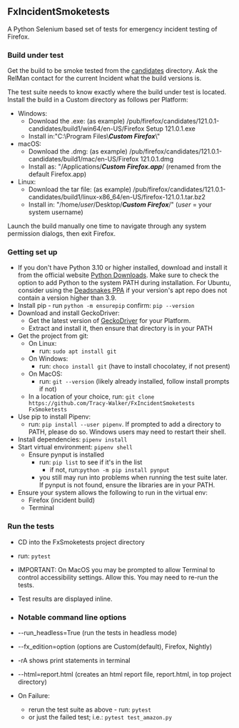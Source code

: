 ## FxIncidentSmoketests
A Python Selenium based set of tests for emergency incident testing of Firefox.

### Build under test
Get the build to be smoke tested from the [candidates](https://ftp.mozilla.org/pub/firefox/candidates/) directory. Ask 
the RelMan contact for the current Incident what the build versions is. 

The test suite needs to know exactly where the build under test is located. 
Install the build in a Custom directory as follows per Platform:
- Windows:
  - Download the .exe: (as example) /pub/firefox/candidates/121.0.1-candidates/build1/win64/en-US/Firefox Setup 121.0.1.exe
  - Install in:"C:\Program Files\\**_Custom Firefox_**\\"
- macOS: 
  - Download the .dmg: (as example) /pub/firefox/candidates/121.0.1-candidates/build1/mac/en-US/Firefox 121.0.1.dmg
  - Install as: "/Applications/**_Custom Firefox.app_**/ (renamed from the default Firefox.app)
- Linux: 
  - Download the tar file: (as example) /pub/firefox/candidates/121.0.1-candidates/build1/linux-x86_64/en-US/firefox-121.0.1.tar.bz2
  - Install in: "/home/*user*/Desktop/**_Custom Firefox_**/" (*user* = your system username)

Launch the build manually one time to navigate through any system permission dialogs, then exit Firefox.

### Getting set up
- If you don't have Python 3.10 or higher installed, download and install it from the official website
  [Python Downloads](https://www.python.org/downloads/). Make sure to check the option to add Python 
  to the system PATH during installation. For Ubuntu, consider using the
  [Deadsnakes PPA](https://launchpad.net/~deadsnakes/+archive/ubuntu/ppa) if your version's apt repo
  does not contain a version higher than 3.9.
- Install pip - run `python -m ensurepip`
  confirm: `pip --version`
- Download and install GeckoDriver: 
  - Get the latest version of [GeckoDriver](https://github.com/mozilla/geckodriver/releases) for your Platform.
  - Extract and install it, then ensure that directory is in your PATH
- Get the project from git:
  - On Linux:
    - run: `sudo apt install git`
  - On Windows:
    - run: `choco install git` (have to install chocolatey, if not present)
  - On MacOS:
    - run: `git --version` (likely already installed, follow install prompts if not)
  - In a location of your choice, run: `git clone https://github.com/Tracy-Walker/FxIncidentSmoketests FxSmoketests`
- Use pip to install Pipenv:
  - run: `pip install --user pipenv`. If prompted to add a directory to PATH, please do so. Windows
    users may need to restart their shell.
- Install dependencies: `pipenv install`
- Start virtual environment: `pipenv shell`
  - Ensure pynput is installed
    - run: `pip list` to see if it's in the list
      - if not, run:`python -m pip install pynput`
    - you still may run into problems when running the test suite later. 
      If pynput is not found, ensure the libraries are in your PATH.
- Ensure your system allows the following to run in the virtual env:
  - Firefox (incident build)
  - Terminal

### Run the tests
- CD into the FxSmoketests project directory
- run: `pytest`
- IMPORTANT: On MacOS you may be prompted to allow Terminal to control accessibility settings.
  Allow this. You may need to re-run the tests.
- Test results are displayed inline.

- ### Notable command line options
- --run_headless=True (run the tests in headless mode)
- --fx_edition=option (options are Custom(default), Firefox, Nightly)
- -rA shows print statements in terminal
- --html=report.html (creates an html report file, report.html, in top project directory)

- On Failure:
  - rerun the test suite as above - run: `pytest`
  - or just the failed test; i.e.: `pytest test_amazon.py`

